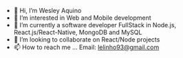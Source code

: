 - 👋 Hi, I’m Wesley Aquino
- 👀 I’m interested in Web and Mobile development
- 🌱 I’m currently a software developer FullStack in Node.js, React.js/React-Native, MongoDB and MySQL
- 💞️ I’m looking to collaborate on React/Node projects
- 📫 How to reach me ... Email: lelinho93@gmail.com

<!---
lelinho93/lelinho93 is a ✨ special ✨ repository because its `README.md` (this file) appears on your GitHub profile.
You can click the Preview link to take a look at your changes.
--->
